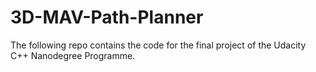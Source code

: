 # 3D-MAV-Path-Planner
The following repo contains the code for the final project of the Udacity C++ Nanodegree Programme.
